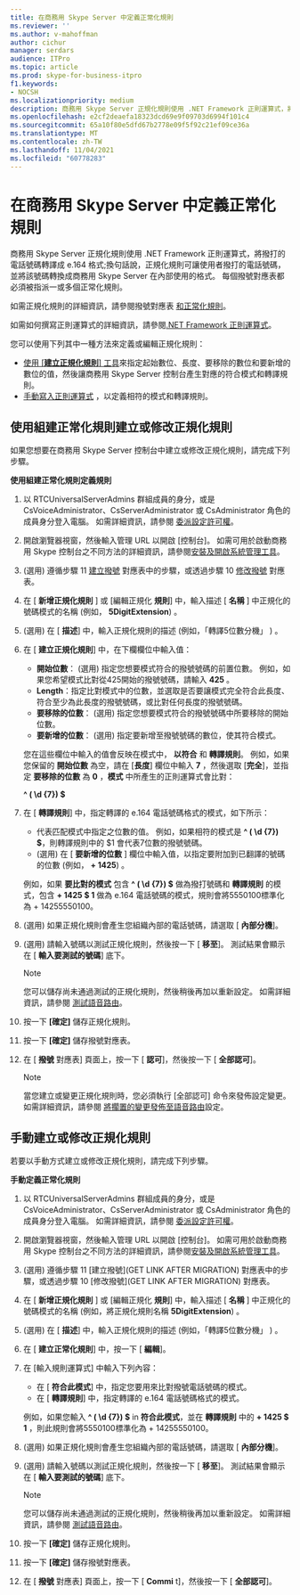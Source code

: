 ```yaml
---
title: 在商務用 Skype Server 中定義正常化規則
ms.reviewer: ''
ms.author: v-mahoffman
author: cichur
manager: serdars
audience: ITPro
ms.topic: article
ms.prod: skype-for-business-itpro
f1.keywords:
- NOCSH
ms.localizationpriority: medium
description: 商務用 Skype Server 正規化規則使用 .NET Framework 正則運算式，將撥打的電話號碼轉譯成 e.164 格式;換句話說，正規化規則可讓使用者撥打的電話號碼，並將該號碼轉換成商務用 Skype Server 在內部使用的格式。 每個撥號對應表都必須被指派一或多個正常化規則。
ms.openlocfilehash: e2cf2deaefa18323dcd69e9f09703d6994f101c4
ms.sourcegitcommit: 65a10f80e5dfd67b2778e09f5f92c21ef09ce36a
ms.translationtype: MT
ms.contentlocale: zh-TW
ms.lasthandoff: 11/04/2021
ms.locfileid: "60778283"
---
```

# <a name="defining-normalization-rules-in-skype-for-business-server"></a>在商務用 Skype Server 中定義正常化規則

商務用 Skype Server 正規化規則使用 .NET Framework 正則運算式，將撥打的電話號碼轉譯成 e.164 格式;換句話說，正規化規則可讓使用者撥打的電話號碼，並將該號碼轉換成商務用 Skype Server 在內部使用的格式。 每個撥號對應表都必須被指派一或多個正常化規則。

如需正規化規則的詳細資訊，請參閱撥號對應表 [和正常化規則](/previous-versions/office/lync-server-2013/lync-server-2013-dial-plans-and-normalization-rules)。

如需如何撰寫正則運算式的詳細資訊，請參閱[.NET Framework 正則運算式](/dotnet/standard/base-types/regular-expressions)。

您可以使用下列其中一種方法來定義或編輯正規化規則：
- [使用 [**建立正規化規則**] 工具](#create-or-modify-a-normalization-rule-by-using-build-a-normalization-rule)來指定起始數位、長度、要移除的數位和要新增的數位的值，然後讓商務用 Skype Server 控制台產生對應的符合模式和轉譯規則。
- [手動寫入正則運算式](#create-or-modify-a-normalization-rule-manually) ，以定義相符的模式和轉譯規則。 

## <a name="create-or-modify-a-normalization-rule-by-using-build-a-normalization-rule"></a>使用組建正常化規則建立或修改正規化規則

如果您想要在商務用 Skype Server 控制台中建立或修改正規化規則，請完成下列步驟。 

**使用組建正常化規則定義規則**

1. 以 RTCUniversalServerAdmins 群組成員的身分，或是 CsVoiceAdministrator、CsServerAdministrator 或 CsAdministrator 角色的成員身分登入電腦。 如需詳細資訊，請參閱 [委派設定許可權](/previous-versions/office/lync-server-2013/lync-server-2013-delegate-setup-permissions)。
2. 開啟瀏覽器視窗，然後輸入管理 URL 以開啟 [控制台]。 如需可用於啟動商務用 Skype 控制台之不同方法的詳細資訊，請參閱[安裝及開啟系統管理工具](../../management-tools/install-and-open-administrative-tools.md)。
3.  (選用) 遵循步驟 11 [建立撥號](../../deploy/deploy-enterprise-voice/dial-plans.md#to-create-a-dial-plan) 對應表中的步驟，或透過步驟 10 [修改撥號](../../deploy/deploy-enterprise-voice/dial-plans.md#to-modify-a-dial-plan) 對應表。 
4. 在 [ **新增正規化規則** ] 或 [編輯正規化 **規則**] 中，輸入描述 [ **名稱** ] 中正規化的號碼模式的名稱 (例如， **5DigitExtension**) 。
5.  (選用) 在 [ **描述**] 中，輸入正規化規則的描述 (例如，「轉譯5位數分機」 ) 。
6. 在 [ **建立正規化規則**] 中，在下欄欄位中輸入值：
    - **開始位數**： (選用) 指定您想要模式符合的撥號號碼的前置位數。 例如，如果您希望模式比對從425開始的撥號號碼，請輸入 **425** 。
    - **Length**：指定比對模式中的位數，並選取是否要讓模式完全符合此長度、符合至少為此長度的撥號號碼，或比對任何長度的撥號號碼。
    - **要移除的位數**： (選用) 指定您想要模式符合的撥號號碼中所要移除的開始位數。
    - **要新增的位數**： (選用) 指定要新增至撥號號碼的數位，使其符合模式。
    
    您在這些欄位中輸入的值會反映在模式中， **以符合** 和 **轉譯規則**。 例如，如果您保留的 **開始位數** 為空，請在 [**長度**] 欄位中輸入 **7** ，然後選取 [**完全**]，並指定 **要移除的位數** 為 **0** ，**模式** 中所產生的正則運算式會比對：

    **^ ( \d {7}) $**

7. 在 [ **轉譯規則**] 中，指定轉譯的 e.164 電話號碼格式的模式，如下所示：
    - 代表匹配模式中指定之位數的值。 例如，如果相符的模式是 **^ ( \d {7}) $**，則轉譯規則中的 $1 會代表7位數的撥號號碼。
    -  (選用) 在 [ **要新增的位數** ] 欄位中輸入值，以指定要附加到已翻譯的號碼的位數 (例如， **+ 1425**) 。
    
    例如，如果 **要比對的模式** 包含 **^ ( \d {7}) $** 做為撥打號碼和 **轉譯規則** 的模式，包含 **+ 1425 $ 1** 做為 e.164 電話號碼的模式，規則會將5550100標準化為 + 14255550100。

8.  (選用) 如果正規化規則會產生您組織內部的電話號碼，請選取 [ **內部分機**]。
9.  (選用) 請輸入號碼以測試正規化規則，然後按一下 [ **移至**]。 測試結果會顯示在 [ **輸入要測試的號碼**] 底下。
    > [!Note] 
    > 您可以儲存尚未通過測試的正規化規則，然後稍後再加以重新設定。 如需詳細資訊，請參閱 [測試語音路由](/previous-versions/office/lync-server-2013/lync-server-2013-test-voice-routing)。 

10. 按一下 **[確定]** 儲存正規化規則。
11. 按一下 **[確定]** 儲存撥號對應表。
12. 在 [ **撥號** 對應表] 頁面上，按一下 [ **認可**]，然後按一下 [ **全部認可**]。 
    > [!Note]
    > 當您建立或變更正規化規則時，您必須執行 [全部認可] 命令來發佈設定變更。 如需詳細資訊，請參閱 [將擱置的變更發佈至語音路由](/previous-versions/office/lync-server-2013/lync-server-2013-publish-pending-changes-to-the-voice-routing-configuration)設定。 

## <a name="create-or-modify-a-normalization-rule-manually"></a>手動建立或修改正規化規則

若要以手動方式建立或修改正規化規則，請完成下列步驟。

**手動定義正常化規則**

1. 以 RTCUniversalServerAdmins 群組成員的身分，或是 CsVoiceAdministrator、CsServerAdministrator 或 CsAdministrator 角色的成員身分登入電腦。 如需詳細資訊，請參閱 [委派設定許可權](/previous-versions/office/lync-server-2013/lync-server-2013-delegate-setup-permissions)。
2. 開啟瀏覽器視窗，然後輸入管理 URL 以開啟 [控制台]。 如需可用於啟動商務用 Skype 控制台之不同方法的詳細資訊，請參閱[安裝及開啟系統管理工具](../../management-tools/install-and-open-administrative-tools.md)。
3.  (選用) 遵循步驟 11 [建立撥號](GET LINK AFTER MIGRATION) 對應表中的步驟，或透過步驟 10 [修改撥號](GET LINK AFTER MIGRATION) 對應表。  
4. 在 [ **新增正規化規則** ] 或 [編輯正規化 **規則**] 中，輸入描述 [ **名稱** ] 中正規化的號碼模式的名稱 (例如，將正規化規則名稱 **5DigitExtension**) 。
5.  (選用) 在 [ **描述**] 中，輸入正規化規則的描述 (例如，「轉譯5位數分機」 ) 。
6. 在 [ **建立正常化規則**] 中，按一下 [ **編輯**]。
7. 在 [輸入規則運算式] 中輸入下列內容：
    - 在 [ **符合此模式**] 中，指定您要用來比對撥號電話號碼的模式。
    - 在 [ **轉譯規則**] 中，指定轉譯的 e.164 電話號碼格式的模式。

    例如，如果您輸入 **^ ( \d {7}) $** in **符合此模式**，並在 **轉譯規則** 中的 **+ 1425 $ 1** ，則此規則會將5550100標準化為 + 14255550100。

8.  (選用) 如果正規化規則會產生您組織內部的電話號碼，請選取 [ **內部分機**]。
9.  (選用) 請輸入號碼以測試正規化規則，然後按一下 [ **移至**]。 測試結果會顯示在 [ **輸入要測試的號碼**] 底下。

    > [!Note]
    > 您可以儲存尚未通過測試的正規化規則，然後稍後再加以重新設定。 如需詳細資訊，請參閱 [測試語音路由](/previous-versions/office/lync-server-2013/lync-server-2013-test-voice-routing)。 

10. 按一下 **[確定]** 儲存正規化規則。
11. 按一下 **[確定]** 儲存撥號對應表。
12. 在 [ **撥號** 對應表] 頁面上，按一下 [ **Commi** t]，然後按一下 [ **全部認可**]。